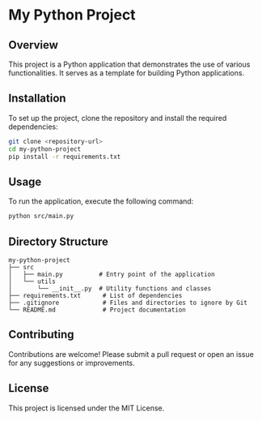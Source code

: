 # My Python Project

## Overview
This project is a Python application that demonstrates the use of various functionalities. It serves as a template for building Python applications.

## Installation
To set up the project, clone the repository and install the required dependencies:

```bash
git clone <repository-url>
cd my-python-project
pip install -r requirements.txt
```

## Usage
To run the application, execute the following command:

```bash
python src/main.py
```

## Directory Structure
```
my-python-project
├── src
│   ├── main.py          # Entry point of the application
│   └── utils
│       └── __init__.py  # Utility functions and classes
├── requirements.txt      # List of dependencies
├── .gitignore            # Files and directories to ignore by Git
└── README.md             # Project documentation
```

## Contributing
Contributions are welcome! Please submit a pull request or open an issue for any suggestions or improvements.

## License
This project is licensed under the MIT License.